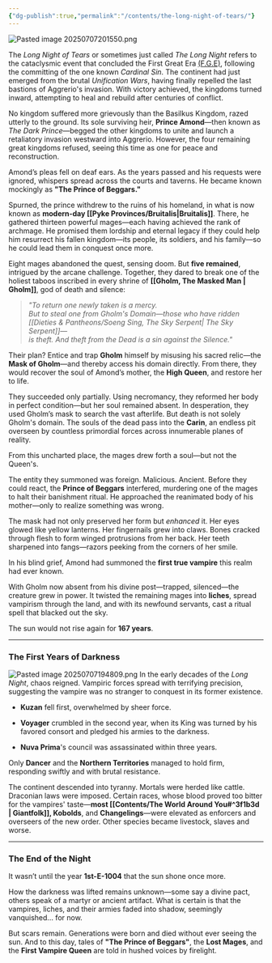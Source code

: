 ```yaml
---
{"dg-publish":true,"permalink":"/contents/the-long-night-of-tears/"}
---
```


![Pasted image 20250707201550.png](/img/user/Pics/Pasted%20image%2020250707201550.png)

The _Long Night of Tears_ or sometimes just called *The Long Night* refers to the cataclysmic event that concluded the First Great Era [(F.G.E)](<[[Colloquialisms, Mannerisms, & Slang#^eb63a3\|F.G.E]]>), following the committing of the one known _Cardinal Sin_. The continent had just emerged from the brutal _Unification Wars_, having finally repelled the last bastions of Aggrerio's invasion. With victory achieved, the kingdoms turned inward, attempting to heal and rebuild after centuries of conflict.

No kingdom suffered more grievously than the Basilkus Kingdom, razed utterly to the ground. Its sole surviving heir, **Prince Amond**—then known as _The Dark Prince_—begged the other kingdoms to unite and launch a retaliatory invasion westward into Aggrerio. However, the four remaining great kingdoms refused, seeing this time as one for peace and reconstruction.

Amond’s pleas fell on deaf ears. As the years passed and his requests were ignored, whispers spread across the courts and taverns. He became known mockingly as **"The Prince of Beggars."**

Spurned, the prince withdrew to the ruins of his homeland, in what is now known as **modern-day [[Pyke Provinces/Bruitalis\|Bruitalis]]**. There, he gathered thirteen powerful mages—each having achieved the rank of archmage. He promised them lordship and eternal legacy if they could help him resurrect his fallen kingdom—its people, its soldiers, and his family—so he could lead them in conquest once more.

Eight mages abandoned the quest, sensing doom. But **five remained**, intrigued by the arcane challenge. Together, they dared to break one of the holiest taboos inscribed in every shrine of **[[Gholm, The Masked Man \| Gholm]]**, god of death and silence:

> _"To return one newly taken is a mercy.  
> But to steal one from Gholm's Domain—those who have ridden [[Dieties & Pantheons/Soeng Sing, The Sky Serpent\| The Sky Serpent]]—  
> is theft. And theft from the Dead is a sin against the Silence."_

Their plan? Entice and trap **Gholm** himself by misusing his sacred relic—the **Mask of Gholm**—and thereby access his domain directly. From there, they would recover the soul of Amond’s mother, the **High Queen**, and restore her to life.

They succeeded only partially. Using necromancy, they reformed her body in perfect condition—but her soul remained absent. In desperation, they used Gholm’s mask to search the vast afterlife. But death is not solely Gholm's domain. The souls of the dead pass into the **Carin**, an endless pit overseen by countless primordial forces across innumerable planes of reality.

From this uncharted place, the mages drew forth a soul—but not the Queen's.

The entity they summoned was foreign. Malicious. Ancient. Before they could react, the **Prince of Beggars** interfered, murdering one of the mages to halt their banishment ritual. He approached the reanimated body of his mother—only to realize something was wrong.

The mask had not only preserved her form but _enhanced_ it. Her eyes glowed like yellow lanterns. Her fingernails grew into claws. Bones cracked through flesh to form winged protrusions from her back. Her teeth sharpened into fangs—razors peeking from the corners of her smile.

In his blind grief, Amond had summoned the **first true vampire** this realm had ever known.

With Gholm now absent from his divine post—trapped, silenced—the creature grew in power. It twisted the remaining mages into **liches**, spread vampirism through the land, and with its newfound servants, cast a ritual spell that blacked out the sky.

The sun would not rise again for **167 years**.

---

### The First Years of Darkness
![Pasted image 20250707194809.png](/img/user/Pics/Pasted%20image%2020250707194809.png)
In the early decades of the _Long Night_, chaos reigned. Vampiric forces spread with terrifying precision, suggesting the vampire was no stranger to conquest in its former existence.

- **Kuzan** fell first, overwhelmed by sheer force.
    
- **Voyager** crumbled in the second year, when its King was turned by his favored consort and pledged his armies to the darkness.
    
- **Nuva Prima**'s council was assassinated within three years.
    

Only **Dancer** and the **Northern Territories** managed to hold firm, responding swiftly and with brutal resistance.

The continent descended into tyranny. Mortals were herded like cattle. Draconian laws were imposed. Certain races, whose blood proved too bitter for the vampires' taste—**most [[Contents/The World Around You#^3f1b3d \| Giantfolk]], Kobolds**, and **Changelings**—were elevated as enforcers and overseers of the new order. Other species became livestock, slaves and worse.

---

### The End of the Night

It wasn’t until the year **1st-E-1004** that the sun shone once more.

How the darkness was lifted remains unknown—some say a divine pact, others speak of a martyr or ancient artifact. What is certain is that the vampires, liches, and their armies faded into shadow, seemingly vanquished… for now.

But scars remain. Generations were born and died without ever seeing the sun. And to this day, tales of **"The Prince of Beggars"**, the **Lost Mages**, and the **First Vampire Queen** are told in hushed voices by firelight.